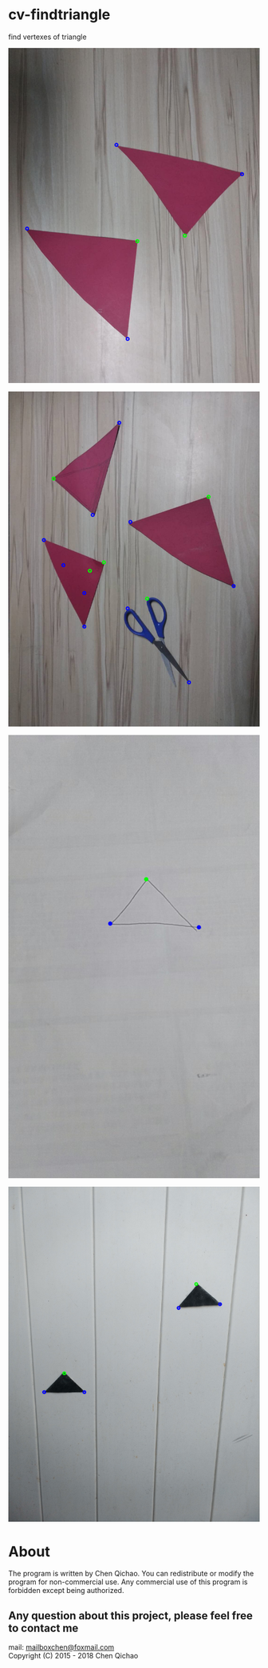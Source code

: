 # cv-findtriangle
find vertexes of triangle

![](https://github.com/cqc2/cv-findtriangle/blob/master/example/1.png) 

![](https://github.com/cqc2/cv-findtriangle/blob/master/example/2.png) 

![](https://github.com/cqc2/cv-findtriangle/blob/master/example/a.png) 

![](https://github.com/cqc2/cv-findtriangle/blob/master/example/example.png) 

# About
The program is written by Chen Qichao. You can redistribute or modify the program for non-commercial use. Any commercial use of this program is forbidden except being authorized.<br>

## Any question about this project, please feel free to contact me
mail: mailboxchen@foxmail.com <br>
Copyright (C) 2015 - 2018  Chen Qichao 
